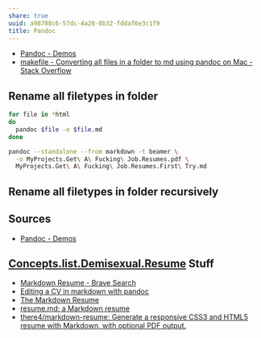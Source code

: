```yaml
---
share: true
uuid: a98788c6-57dc-4a28-8b32-fddaf6e3c1f9
title: Pandoc
---
```

* [Pandoc - Demos](https://pandoc.org/demos.html)
* [makefile - Converting all files in a folder to md using pandoc on Mac - Stack Overflow](https://stackoverflow.com/questions/26126362/converting-all-files-in-a-folder-to-md-using-pandoc-on-mac)

## Rename all filetypes in folder

``` bash
for file in *html
do
  pandoc $file -o $file.md
done
```

``` bash
pandoc --standalone --from markdown -t beamer \
  -o MyProjects.Get\ A\ Fucking\ Job.Resumes.pdf \
  MyProjects.Get\ A\ Fucking\ Job.Resumes.First\ Try.md
```

## Rename all filetypes in folder recursively

## Sources

* [Pandoc - Demos](https://pandoc.org/demos.html)

## [Concepts.list.Demisexual.Resume](/undefined) Stuff

* [Markdown Resume - Brave Search](https://search.brave.com/search?q=Markdown+Resume&source=desktop)
* [Editing a CV in markdown with pandoc](https://blog.chmd.fr/editing-a-cv-in-markdown-with-pandoc.html)
* [The Markdown Resume](https://mszep.github.io/pandoc_resume/)
* [resume.md: a Markdown resume](https://mike.place/2020/resume.md/)
* [there4/markdown-resume: Generate a responsive CSS3 and HTML5 resume with Markdown, with optional PDF output.](https://github.com/there4/markdown-resume)